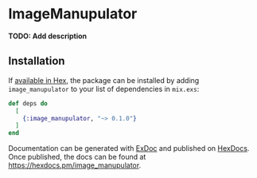 # ImageManupulator

**TODO: Add description**

## Installation

If [available in Hex](https://hex.pm/docs/publish), the package can be installed
by adding `image_manupulator` to your list of dependencies in `mix.exs`:

```elixir
def deps do
  [
    {:image_manupulator, "~> 0.1.0"}
  ]
end
```

Documentation can be generated with [ExDoc](https://github.com/elixir-lang/ex_doc)
and published on [HexDocs](https://hexdocs.pm). Once published, the docs can
be found at <https://hexdocs.pm/image_manupulator>.

